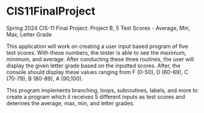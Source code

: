 # CIS11FinalProject
Spring 2024 CIS-11 Final Project: Project B, 5 Test Scores - Average, Min, Max, Letter Grade

This application will work on creating a user input based program of five test scores. With these numbers, the tester is able to see the maximum, minimum, and average. After conducting these three routines, the user will display the given letter grade based on the inputted scores. After, the console should display these values ranging from F (0-50), D (60-69), C (70-79), B (80-89), A (90,100). 

This program implements branching, loops, subroutines, labels, and more to create a program which it receives 5 different inputs as test scores and deterines the average, max, min, and letter grades.
